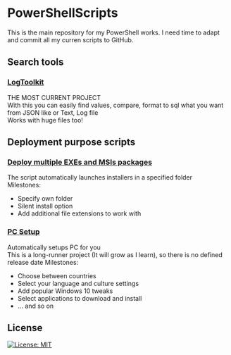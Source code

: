 # PowerShellScripts
This is the main repository for my PowerShell works. I need time to adapt and commit all my curren scripts to GitHub.
## Search tools
### [LogToolkit](/Up%20To%20Date/Text%20Sort/LogToolkit.ps1)
THE MOST CURRENT PROJECT</br>
With this you can easily find values, compare, format to sql what you want from JSON like or Text, Log file</br>
Works with huge files too!
## Deployment purpose scripts
### [Deploy multiple EXEs and MSIs packages](/UpToDate/DeployExeAndMsi.ps1)
The script automatically launches installers in a specified folder</br>
Milestones:
- Specify own folder
- Silent install option
- Add additional file extensions to work with

### [PC Setup](/UpToDate/ChangeTimeNameCulture.ps1)
Automatically setups PC for you</br>
This is a long-runner project (It will grow as I learn), so there is no defined release date
Milestones:
- Choose between countries
- Select your language and culture settings
- Add popular Windows 10 tweaks
- Select applications to download and install
- ... and so on
## License
[![License: MIT](https://img.shields.io/badge/License-MIT-yellow.svg)](https://opensource.org/licenses/MIT)
